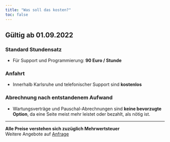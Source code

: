 ```yaml
---
title: "Was soll das kosten?"
toc: false
---
```


## Gültig ab 01.09.2022

### Standard Stundensatz
- Für Support und Programmierung: **90 Euro / Stunde**

### Anfahrt
- Innerhalb Karlsruhe und telefonischer Support sind **kostenlos**

### Abrechnung nach entstandenem Aufwand
- Wartungsverträge und Pauschal-Abrechnungen sind **keine bevorzugte Option**, da eine Seite meist mehr leistet oder bezahlt, als nötig ist.

---

**Alle Preise verstehen sich zuzüglich Mehrwertsteuer**  
Weitere Angebote auf [Anfrage](/kontakt)

